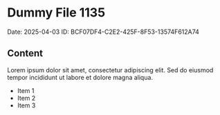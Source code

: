 # Dummy File 1135

Date: 2025-04-03
ID: BCF07DF4-C2E2-425F-8F53-13574F612A74

## Content

Lorem ipsum dolor sit amet, consectetur adipiscing elit.
Sed do eiusmod tempor incididunt ut labore et dolore magna aliqua.

* Item 1
* Item 2
* Item 3

